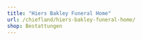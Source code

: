 ```yaml
---
title: "Hiers Bakley Funeral Home"
url: /chiefland/hiers-bakley-funeral-home/
shop: Bestattungen
---
```

